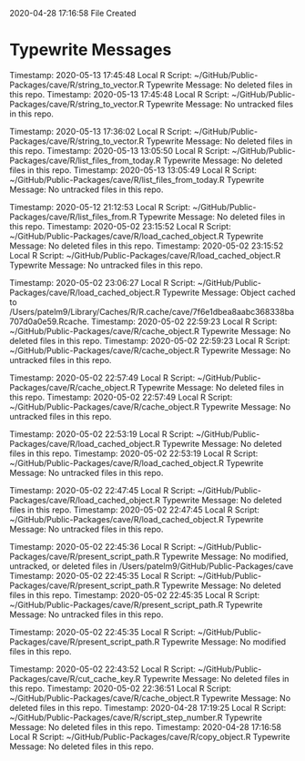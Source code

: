 2020-04-28 17:16:58 	File Created

# Typewrite Messages
Timestamp:	2020-05-13 17:45:48
Local R Script:	~/GitHub/Public-Packages/cave/R/string_to_vector.R
Typewrite Message:	No deleted files in this repo.
Timestamp:	2020-05-13 17:45:48
Local R Script:	~/GitHub/Public-Packages/cave/R/string_to_vector.R
Typewrite Message:	No untracked files in this repo.

Timestamp:	2020-05-13 17:36:02
Local R Script:	~/GitHub/Public-Packages/cave/R/string_to_vector.R
Typewrite Message:	No deleted files in this repo.
Timestamp:	2020-05-13 13:05:50
Local R Script:	~/GitHub/Public-Packages/cave/R/list_files_from_today.R
Typewrite Message:	No deleted files in this repo.
Timestamp:	2020-05-13 13:05:49
Local R Script:	~/GitHub/Public-Packages/cave/R/list_files_from_today.R
Typewrite Message:	No untracked files in this repo.

Timestamp:	2020-05-12 21:12:53
Local R Script:	~/GitHub/Public-Packages/cave/R/list_files_from.R
Typewrite Message:	No deleted files in this repo.
Timestamp:	2020-05-02 23:15:52
Local R Script:	~/GitHub/Public-Packages/cave/R/load_cached_object.R
Typewrite Message:	No deleted files in this repo.
Timestamp:	2020-05-02 23:15:52
Local R Script:	~/GitHub/Public-Packages/cave/R/load_cached_object.R
Typewrite Message:	No untracked files in this repo.

Timestamp:	2020-05-02 23:06:27
Local R Script:	~/GitHub/Public-Packages/cave/R/load_cached_object.R
Typewrite Message:	Object cached to /Users/patelm9/Library/Caches/R/R.cache/cave/7f6e1dbea8aabc368338ba707d0a0e59.Rcache.
Timestamp:	2020-05-02 22:59:23
Local R Script:	~/GitHub/Public-Packages/cave/R/cache_object.R
Typewrite Message:	No deleted files in this repo.
Timestamp:	2020-05-02 22:59:23
Local R Script:	~/GitHub/Public-Packages/cave/R/cache_object.R
Typewrite Message:	No untracked files in this repo.

Timestamp:	2020-05-02 22:57:49
Local R Script:	~/GitHub/Public-Packages/cave/R/cache_object.R
Typewrite Message:	No deleted files in this repo.
Timestamp:	2020-05-02 22:57:49
Local R Script:	~/GitHub/Public-Packages/cave/R/cache_object.R
Typewrite Message:	No untracked files in this repo.

Timestamp:	2020-05-02 22:53:19
Local R Script:	~/GitHub/Public-Packages/cave/R/load_cached_object.R
Typewrite Message:	No deleted files in this repo.
Timestamp:	2020-05-02 22:53:19
Local R Script:	~/GitHub/Public-Packages/cave/R/load_cached_object.R
Typewrite Message:	No untracked files in this repo.

Timestamp:	2020-05-02 22:47:45
Local R Script:	~/GitHub/Public-Packages/cave/R/load_cached_object.R
Typewrite Message:	No deleted files in this repo.
Timestamp:	2020-05-02 22:47:45
Local R Script:	~/GitHub/Public-Packages/cave/R/load_cached_object.R
Typewrite Message:	No untracked files in this repo.

Timestamp:	2020-05-02 22:45:36
Local R Script:	~/GitHub/Public-Packages/cave/R/present_script_path.R
Typewrite Message:	No modified, untracked, or deleted files in /Users/patelm9/GitHub/Public-Packages/cave
Timestamp:	2020-05-02 22:45:35
Local R Script:	~/GitHub/Public-Packages/cave/R/present_script_path.R
Typewrite Message:	No deleted files in this repo.
Timestamp:	2020-05-02 22:45:35
Local R Script:	~/GitHub/Public-Packages/cave/R/present_script_path.R
Typewrite Message:	No untracked files in this repo.

Timestamp:	2020-05-02 22:45:35
Local R Script:	~/GitHub/Public-Packages/cave/R/present_script_path.R
Typewrite Message:	No modified files in this repo.

Timestamp:	2020-05-02 22:43:52
Local R Script:	~/GitHub/Public-Packages/cave/R/cut_cache_key.R
Typewrite Message:	No deleted files in this repo.
Timestamp:	2020-05-02 22:36:51
Local R Script:	~/GitHub/Public-Packages/cave/R/cache_object.R
Typewrite Message:	No deleted files in this repo.
Timestamp:	2020-04-28 17:19:25
Local R Script:	~/GitHub/Public-Packages/cave/R/script_step_number.R
Typewrite Message:	No deleted files in this repo.
Timestamp:	2020-04-28 17:16:58
Local R Script:	~/GitHub/Public-Packages/cave/R/copy_object.R
Typewrite Message:	No deleted files in this repo.


